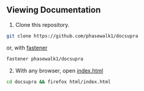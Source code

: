## Viewing Documentation
1. Clone this repository.
```sh
git clone https://github.com/phasewalk1/docsupra
```
or, with [fastener](https://github.com/phasewalk1/fastener)
```sh
fastener phasewalk1/docsupra
```
2. With any browser, open [index.html](https://github.com/phasewalk1/docsupra/tree/master/html/index.html)
```sh
cd docsupra && firefox html/index.html
```